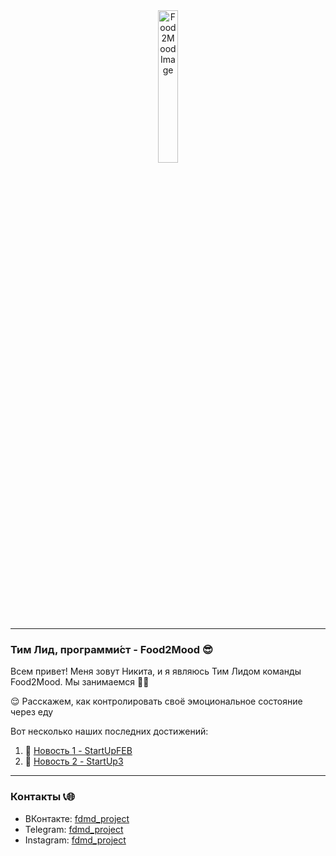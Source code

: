 <div align="center">
  <img src="https://github.com/niosandd/Food2Mood/assets/109283415/cfaa8c4d-fe3c-4e3a-9420-5b45b86dbc84" alt="Food2Mood Image" width="25%" height="25%">
</div>


---

### Тим Лид, программи́ст - Food2Mood 😎

Всем привет! Меня зовут Никита, и я являюсь Тим Лидом команды Food2Mood. Мы занимаемся 🌮🍔

😌 Расскажем, как контролировать своё эмоциональное состояние через еду

Вот несколько наших последних достижений:

1. 🚀 [Новость 1 - StartUpFEB](http://www.fa.ru/org/faculty/areb/News/2024-01-17-StartUpFEB.aspx)
2. 🎉 [Новость 2 - StartUp3](http://www.fa.ru/org/faculty/areb/News/2023-12-27-StartUp3.aspx)

---

### Контакты 📞🌐

- ВКонтакте: [fdmd_project](https://vk.com/fdmd_project)
- Telegram: [fdmd_project](https://t.me/fdmd_project)
- Instagram: [fdmd_project](https://www.instagram.com/fdmd_project?igsh=MWQ3NDVnd3MzYWc0bw==)

